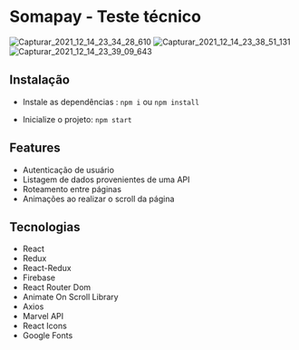 # Somapay - Teste técnico

![Capturar_2021_12_14_23_34_28_610](https://user-images.githubusercontent.com/77179768/146113160-26f26bcf-cc7f-448e-9916-ed8c9cba82c6.png)
![Capturar_2021_12_14_23_38_51_131](https://user-images.githubusercontent.com/77179768/146113152-449bb2d1-782f-4309-a72b-8d41ab188d49.png)
![Capturar_2021_12_14_23_39_09_643](https://user-images.githubusercontent.com/77179768/146113156-59c9fd0b-d7c9-4911-84cb-f6e08cdb52d5.png)

## Instalação

- Instale as dependências : `npm i` ou `npm install`

- Inicialize o projeto: `npm start`

## Features

- Autenticação de usuário
- Listagem de dados provenientes de uma API
- Roteamento entre páginas
- Animações ao realizar o scroll da página

## Tecnologias

- React 
- Redux
- React-Redux
- Firebase
- React Router Dom
- Animate On Scroll Library
- Axios
- Marvel API
- React Icons
- Google Fonts
